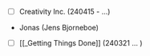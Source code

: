 
- [ ] Creativity Inc. (240415 - ...)
- Jonas (Jens Bjorneboe)
- [ ] [[_Getting Things Done]] (240321 ... )


